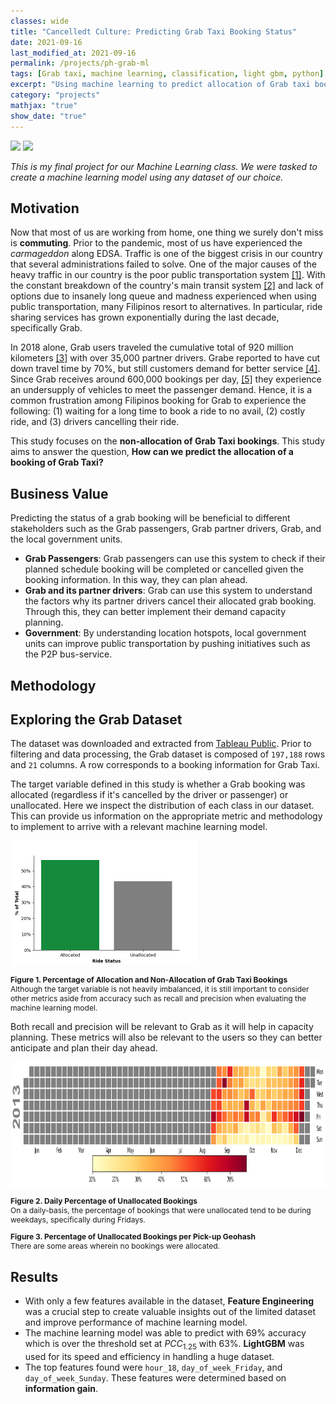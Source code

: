```yaml
---
classes: wide
title: "Cancelledt Culture: Predicting Grab Taxi Booking Status"
date: 2021-09-16
last_modified_at: 2021-09-16
permalink: /projects/ph-grab-ml
tags: [Grab taxi, machine learning, classification, light gbm, python]
excerpt: "Using machine learning to predict allocation of Grab taxi bookings"
category: "projects"
mathjax: "true"
show_date: "true"
---
```

[![](https://img.shields.io/badge/Jupyter-View_Notebook-F37626?logo=jupyter)](https://github.com/jasperkpangan/ml-classification-grab-taxi/blob/main/IndividualReport_JasperPangan.ipynb)       [![](https://img.shields.io/badge/Github-View_HTML-181717?logo=github)](https://github.com/jasperkpangan/dmw-eda-ph-customs/blob/main/Technical%20Report.html)

*This is my final project for our Machine Learning class. We were tasked to create a machine learning model using any dataset of our choice.*

## Motivation
Now that most of us are working from home, one thing we surely don't miss is **commuting**. Prior to the pandemic,
most of us have experienced the *carmageddon* along EDSA. Traffic is one of the biggest crisis in our country that several administrations failed to solve. One of the major causes of the heavy traffic in our country is the poor public transportation system [[1]](https://philkotse.com/safe-driving/top-5-major-causes-of-traffic-in-the-philippines-5736). With the constant breakdown of the country's main transit system [[2]](https://rappler.com/newsbreak/iq/things-to-know-about-metro-manila-public-transport-system) and lack of options due to insanely long queue and madness experienced when using public transportation, many Filipinos resort to alternatives. In particular, ride sharing services has grown exponentially during the last decade, specifically Grab. 

In 2018 alone, Grab users traveled the cumulative total of 920 million kilometers [[3]](https://www.carguide.ph/2019/01/7-facts-and-figures-about-grab-in-2018.html) with over 35,000 partner drivers. Grabe reported to have cut down travel time by 70%, but still customers demand for better service [[4]](https://www.techinasia.com/internet-flooded-complaints-grab-scrutinize-app). Since Grab receives around 600,000 bookings per day, [[5]](https://rappler.com/business/grab-philippines-drivers-not-enough-passenger-bookings) they experience an undersupply of vehicles to meet the passenger demand. Hence, it is a common frustration among Filipinos booking for Grab to experience the following: (1) waiting for a long time to book a ride to no avail, (2) costly ride, and (3) drivers cancelling their ride.

This study focuses on the **non-allocation of Grab Taxi bookings**. This study aims to answer the question, **How can we predict the allocation of a booking of Grab Taxi?**

## Business Value
Predicting the status of a grab booking will be beneficial to different stakeholders such as the Grab passengers, Grab partner drivers, Grab, and the local government units. 

- __Grab Passengers__: Grab passengers can use this system to check if their planned schedule booking will be completed or cancelled given the booking information. In this way, they can plan ahead.
- __Grab and its partner drivers__: Grab can use this system to understand the factors why its partner drivers cancel their allocated grab booking. Through this, they can better implement their demand capacity planning.
- __Government__: By understanding location hotspots, local government units can improve public transportation by pushing initiatives such as the P2P bus-service.

## Methodology


## Exploring the Grab Dataset

The dataset was downloaded and extracted from [Tableau Public](https://public.tableau.com/profile/daryl6537?fbclid=IwAR0Ixd8gKuYh37iyNXGSzzWuHCCa6jU_ZcX1Pv5Yw5cAwvujYGC5oexzIkM#!/vizhome/Tabley/Page0).
Prior to filtering and data processing, the Grab dataset is composed of `197,188` rows and `21` columns. A row corresponds to a booking information for Grab Taxi.

The target variable defined in this study is whether a Grab booking was allocated (regardless if it's cancelled by the driver or passenger) or unallocated. Here we inspect the distribution of each class in our dataset. This can provide us information on the appropriate metric and methodology to implement to arrive with a relevant machine learning model.
<!-- <img src = "{{ site.url }}{{ site.baseurl }}\assets\images\project\import-export-network.png"> -->
<img src = "\assets\images\project\grab-target.png" height = "200">

<p style="font-size:12px;font-style:default;"><b>Figure 1. Percentage of Allocation and Non-Allocation of Grab Taxi Bookings</b><br>Although the target variable is not heavily imbalanced, it is still important to consider other metrics aside from accuracy such as recall and precision when evaluating the machine learning model.</p>

Both recall and precision will be relevant to Grab as it will help in capacity planning. These metrics will also be relevant to the users so they can better anticipate and plan their day ahead.

<img src = "\assets\images\project\grab-calmap.png" height = "200">

<p style="font-size:12px;font-style:default;"><b>Figure 2. Daily Percentage of Unallocated Bookings</b><br> On a daily-basis, the percentage of bookings that were unallocated tend to be during weekdays, specifically during Fridays.</p>

<script src="https://cdn.plot.ly/plotly-latest.min.js"></script>
<div>                            <div id="fda16181-025f-4708-8bb0-099094d4636c" class="plotly-graph-div" style="height:100%; width:100%;"></div>            <script type="text/javascript">                                    window.PLOTLYENV=window.PLOTLYENV || {};                                    if (document.getElementById("fda16181-025f-4708-8bb0-099094d4636c")) {                    Plotly.newPlot(                        "fda16181-025f-4708-8bb0-099094d4636c",                        [{"coloraxis":"coloraxis","featureidkey":"properties.id","geojson":{"bbox":[120.849609375,14.1943359375,120.8935546875,14.23828125],"features":[{"bbox":[120.849609375,14.1943359375,120.8935546875,14.23828125],"geometry":{"coordinates":[[[120.849609375,14.1943359375],[120.8935546875,14.1943359375],[120.8935546875,14.23828125],[120.849609375,14.23828125],[120.849609375,14.1943359375]]],"type":"Polygon"},"id":"0","properties":{},"type":"Feature"},{"geometry":{"coordinates":[[[120.8935546875,14.1943359375],[120.9375,14.1943359375],[120.9375,14.23828125],[120.8935546875,14.23828125],[120.8935546875,14.1943359375]]],"type":"Polygon"},"properties":{"id":"wdtbz"},"type":"Feature"},{"geometry":{"coordinates":[[[120.8935546875,14.23828125],[120.9375,14.23828125],[120.9375,14.2822265625],[120.8935546875,14.2822265625],[120.8935546875,14.23828125]]],"type":"Polygon"},"properties":{"id":"wdtcp"},"type":"Feature"},{"geometry":{"coordinates":[[[120.8935546875,14.2822265625],[120.9375,14.2822265625],[120.9375,14.326171875],[120.8935546875,14.326171875],[120.8935546875,14.2822265625]]],"type":"Polygon"},"properties":{"id":"wdtcr"},"type":"Feature"},{"geometry":{"coordinates":[[[120.849609375,14.326171875],[120.8935546875,14.326171875],[120.8935546875,14.3701171875],[120.849609375,14.3701171875],[120.849609375,14.326171875]]],"type":"Polygon"},"properties":{"id":"wdtcw"},"type":"Feature"},{"geometry":{"coordinates":[[[120.8935546875,14.326171875],[120.9375,14.326171875],[120.9375,14.3701171875],[120.8935546875,14.3701171875],[120.8935546875,14.326171875]]],"type":"Polygon"},"properties":{"id":"wdtcx"},"type":"Feature"},{"geometry":{"coordinates":[[[120.8935546875,14.3701171875],[120.9375,14.3701171875],[120.9375,14.4140625],[120.8935546875,14.4140625],[120.8935546875,14.3701171875]]],"type":"Polygon"},"properties":{"id":"wdtcz"},"type":"Feature"},{"geometry":{"coordinates":[[[120.849609375,14.4140625],[120.8935546875,14.4140625],[120.8935546875,14.4580078125],[120.849609375,14.4580078125],[120.849609375,14.4140625]]],"type":"Polygon"},"properties":{"id":"wdtfn"},"type":"Feature"},{"geometry":{"coordinates":[[[120.8935546875,14.4140625],[120.9375,14.4140625],[120.9375,14.4580078125],[120.8935546875,14.4580078125],[120.8935546875,14.4140625]]],"type":"Polygon"},"properties":{"id":"wdtfp"},"type":"Feature"},{"geometry":{"coordinates":[[[120.849609375,14.4580078125],[120.8935546875,14.4580078125],[120.8935546875,14.501953125],[120.849609375,14.501953125],[120.849609375,14.4580078125]]],"type":"Polygon"},"properties":{"id":"wdtfq"},"type":"Feature"},{"geometry":{"coordinates":[[[120.8935546875,14.4580078125],[120.9375,14.4580078125],[120.9375,14.501953125],[120.8935546875,14.501953125],[120.8935546875,14.4580078125]]],"type":"Polygon"},"properties":{"id":"wdtfr"},"type":"Feature"},{"geometry":{"coordinates":[[[120.8935546875,14.6337890625],[120.9375,14.6337890625],[120.9375,14.677734375],[120.8935546875,14.677734375],[120.8935546875,14.6337890625]]],"type":"Polygon"},"properties":{"id":"wdtgr"},"type":"Feature"},{"geometry":{"coordinates":[[[120.8935546875,14.677734375],[120.9375,14.677734375],[120.9375,14.7216796875],[120.8935546875,14.7216796875],[120.8935546875,14.677734375]]],"type":"Polygon"},"properties":{"id":"wdtgx"},"type":"Feature"},{"geometry":{"coordinates":[[[120.8935546875,14.7216796875],[120.9375,14.7216796875],[120.9375,14.765625],[120.8935546875,14.765625],[120.8935546875,14.7216796875]]],"type":"Polygon"},"properties":{"id":"wdtgz"},"type":"Feature"},{"geometry":{"coordinates":[[[120.849609375,14.765625],[120.8935546875,14.765625],[120.8935546875,14.8095703125],[120.849609375,14.8095703125],[120.849609375,14.765625]]],"type":"Polygon"},"properties":{"id":"wdtun"},"type":"Feature"},{"geometry":{"coordinates":[[[120.8935546875,14.8095703125],[120.9375,14.8095703125],[120.9375,14.853515625],[120.8935546875,14.853515625],[120.8935546875,14.8095703125]]],"type":"Polygon"},"properties":{"id":"wdtur"},"type":"Feature"},{"geometry":{"coordinates":[[[120.9375,14.1943359375],[120.9814453125,14.1943359375],[120.9814453125,14.23828125],[120.9375,14.23828125],[120.9375,14.1943359375]]],"type":"Polygon"},"properties":{"id":"wdw0b"},"type":"Feature"},{"geometry":{"coordinates":[[[120.9814453125,14.1943359375],[121.025390625,14.1943359375],[121.025390625,14.23828125],[120.9814453125,14.23828125],[120.9814453125,14.1943359375]]],"type":"Polygon"},"properties":{"id":"wdw0c"},"type":"Feature"},{"geometry":{"coordinates":[[[121.025390625,14.1943359375],[121.0693359375,14.1943359375],[121.0693359375,14.23828125],[121.025390625,14.23828125],[121.025390625,14.1943359375]]],"type":"Polygon"},"properties":{"id":"wdw0f"},"type":"Feature"},{"geometry":{"coordinates":[[[121.0693359375,14.1943359375],[121.11328125,14.1943359375],[121.11328125,14.23828125],[121.0693359375,14.23828125],[121.0693359375,14.1943359375]]],"type":"Polygon"},"properties":{"id":"wdw0g"},"type":"Feature"},{"geometry":{"coordinates":[[[121.11328125,14.150390625],[121.1572265625,14.150390625],[121.1572265625,14.1943359375],[121.11328125,14.1943359375],[121.11328125,14.150390625]]],"type":"Polygon"},"properties":{"id":"wdw0s"},"type":"Feature"},{"geometry":{"coordinates":[[[121.1572265625,14.150390625],[121.201171875,14.150390625],[121.201171875,14.1943359375],[121.1572265625,14.1943359375],[121.1572265625,14.150390625]]],"type":"Polygon"},"properties":{"id":"wdw0t"},"type":"Feature"},{"geometry":{"coordinates":[[[121.11328125,14.1943359375],[121.1572265625,14.1943359375],[121.1572265625,14.23828125],[121.11328125,14.23828125],[121.11328125,14.1943359375]]],"type":"Polygon"},"properties":{"id":"wdw0u"},"type":"Feature"},{"geometry":{"coordinates":[[[121.1572265625,14.1943359375],[121.201171875,14.1943359375],[121.201171875,14.23828125],[121.1572265625,14.23828125],[121.1572265625,14.1943359375]]],"type":"Polygon"},"properties":{"id":"wdw0v"},"type":"Feature"},{"geometry":{"coordinates":[[[121.201171875,14.150390625],[121.2451171875,14.150390625],[121.2451171875,14.1943359375],[121.201171875,14.1943359375],[121.201171875,14.150390625]]],"type":"Polygon"},"properties":{"id":"wdw0w"},"type":"Feature"},{"geometry":{"coordinates":[[[121.2451171875,14.150390625],[121.2890625,14.150390625],[121.2890625,14.1943359375],[121.2451171875,14.1943359375],[121.2451171875,14.150390625]]],"type":"Polygon"},"properties":{"id":"wdw0x"},"type":"Feature"},{"geometry":{"coordinates":[[[120.9814453125,14.23828125],[121.025390625,14.23828125],[121.025390625,14.2822265625],[120.9814453125,14.2822265625],[120.9814453125,14.23828125]]],"type":"Polygon"},"properties":{"id":"wdw11"},"type":"Feature"},{"geometry":{"coordinates":[[[120.9375,14.2822265625],[120.9814453125,14.2822265625],[120.9814453125,14.326171875],[120.9375,14.326171875],[120.9375,14.2822265625]]],"type":"Polygon"},"properties":{"id":"wdw12"},"type":"Feature"},{"geometry":{"coordinates":[[[120.9814453125,14.2822265625],[121.025390625,14.2822265625],[121.025390625,14.326171875],[120.9814453125,14.326171875],[120.9814453125,14.2822265625]]],"type":"Polygon"},"properties":{"id":"wdw13"},"type":"Feature"},{"geometry":{"coordinates":[[[121.025390625,14.23828125],[121.0693359375,14.23828125],[121.0693359375,14.2822265625],[121.025390625,14.2822265625],[121.025390625,14.23828125]]],"type":"Polygon"},"properties":{"id":"wdw14"},"type":"Feature"},{"geometry":{"coordinates":[[[121.0693359375,14.23828125],[121.11328125,14.23828125],[121.11328125,14.2822265625],[121.0693359375,14.2822265625],[121.0693359375,14.23828125]]],"type":"Polygon"},"properties":{"id":"wdw15"},"type":"Feature"},{"geometry":{"coordinates":[[[121.025390625,14.2822265625],[121.0693359375,14.2822265625],[121.0693359375,14.326171875],[121.025390625,14.326171875],[121.025390625,14.2822265625]]],"type":"Polygon"},"properties":{"id":"wdw16"},"type":"Feature"},{"geometry":{"coordinates":[[[121.0693359375,14.2822265625],[121.11328125,14.2822265625],[121.11328125,14.326171875],[121.0693359375,14.326171875],[121.0693359375,14.2822265625]]],"type":"Polygon"},"properties":{"id":"wdw17"},"type":"Feature"},{"geometry":{"coordinates":[[[120.9375,14.326171875],[120.9814453125,14.326171875],[120.9814453125,14.3701171875],[120.9375,14.3701171875],[120.9375,14.326171875]]],"type":"Polygon"},"properties":{"id":"wdw18"},"type":"Feature"},{"geometry":{"coordinates":[[[120.9814453125,14.326171875],[121.025390625,14.326171875],[121.025390625,14.3701171875],[120.9814453125,14.3701171875],[120.9814453125,14.326171875]]],"type":"Polygon"},"properties":{"id":"wdw19"},"type":"Feature"},{"geometry":{"coordinates":[[[120.9375,14.3701171875],[120.9814453125,14.3701171875],[120.9814453125,14.4140625],[120.9375,14.4140625],[120.9375,14.3701171875]]],"type":"Polygon"},"properties":{"id":"wdw1b"},"type":"Feature"},{"geometry":{"coordinates":[[[120.9814453125,14.3701171875],[121.025390625,14.3701171875],[121.025390625,14.4140625],[120.9814453125,14.4140625],[120.9814453125,14.3701171875]]],"type":"Polygon"},"properties":{"id":"wdw1c"},"type":"Feature"},{"geometry":{"coordinates":[[[121.025390625,14.326171875],[121.0693359375,14.326171875],[121.0693359375,14.3701171875],[121.025390625,14.3701171875],[121.025390625,14.326171875]]],"type":"Polygon"},"properties":{"id":"wdw1d"},"type":"Feature"},{"geometry":{"coordinates":[[[121.0693359375,14.326171875],[121.11328125,14.326171875],[121.11328125,14.3701171875],[121.0693359375,14.3701171875],[121.0693359375,14.326171875]]],"type":"Polygon"},"properties":{"id":"wdw1e"},"type":"Feature"},{"geometry":{"coordinates":[[[121.025390625,14.3701171875],[121.0693359375,14.3701171875],[121.0693359375,14.4140625],[121.025390625,14.4140625],[121.025390625,14.3701171875]]],"type":"Polygon"},"properties":{"id":"wdw1f"},"type":"Feature"},{"geometry":{"coordinates":[[[121.11328125,14.23828125],[121.1572265625,14.23828125],[121.1572265625,14.2822265625],[121.11328125,14.2822265625],[121.11328125,14.23828125]]],"type":"Polygon"},"properties":{"id":"wdw1h"},"type":"Feature"},{"geometry":{"coordinates":[[[121.11328125,14.2822265625],[121.1572265625,14.2822265625],[121.1572265625,14.326171875],[121.11328125,14.326171875],[121.11328125,14.2822265625]]],"type":"Polygon"},"properties":{"id":"wdw1k"},"type":"Feature"},{"geometry":{"coordinates":[[[120.9375,14.4140625],[120.9814453125,14.4140625],[120.9814453125,14.4580078125],[120.9375,14.4580078125],[120.9375,14.4140625]]],"type":"Polygon"},"properties":{"id":"wdw40"},"type":"Feature"},{"geometry":{"coordinates":[[[120.9814453125,14.4140625],[121.025390625,14.4140625],[121.025390625,14.4580078125],[120.9814453125,14.4580078125],[120.9814453125,14.4140625]]],"type":"Polygon"},"properties":{"id":"wdw41"},"type":"Feature"},{"geometry":{"coordinates":[[[120.9375,14.4580078125],[120.9814453125,14.4580078125],[120.9814453125,14.501953125],[120.9375,14.501953125],[120.9375,14.4580078125]]],"type":"Polygon"},"properties":{"id":"wdw42"},"type":"Feature"},{"geometry":{"coordinates":[[[120.9814453125,14.4580078125],[121.025390625,14.4580078125],[121.025390625,14.501953125],[120.9814453125,14.501953125],[120.9814453125,14.4580078125]]],"type":"Polygon"},"properties":{"id":"wdw43"},"type":"Feature"},{"geometry":{"coordinates":[[[121.025390625,14.4140625],[121.0693359375,14.4140625],[121.0693359375,14.4580078125],[121.025390625,14.4580078125],[121.025390625,14.4140625]]],"type":"Polygon"},"properties":{"id":"wdw44"},"type":"Feature"},{"geometry":{"coordinates":[[[121.025390625,14.4580078125],[121.0693359375,14.4580078125],[121.0693359375,14.501953125],[121.025390625,14.501953125],[121.025390625,14.4580078125]]],"type":"Polygon"},"properties":{"id":"wdw46"},"type":"Feature"},{"geometry":{"coordinates":[[[120.9375,14.501953125],[120.9814453125,14.501953125],[120.9814453125,14.5458984375],[120.9375,14.5458984375],[120.9375,14.501953125]]],"type":"Polygon"},"properties":{"id":"wdw48"},"type":"Feature"},{"geometry":{"coordinates":[[[120.9814453125,14.501953125],[121.025390625,14.501953125],[121.025390625,14.5458984375],[120.9814453125,14.5458984375],[120.9814453125,14.501953125]]],"type":"Polygon"},"properties":{"id":"wdw49"},"type":"Feature"},{"geometry":{"coordinates":[[[120.9375,14.5458984375],[120.9814453125,14.5458984375],[120.9814453125,14.58984375],[120.9375,14.58984375],[120.9375,14.5458984375]]],"type":"Polygon"},"properties":{"id":"wdw4b"},"type":"Feature"},{"geometry":{"coordinates":[[[120.9814453125,14.5458984375],[121.025390625,14.5458984375],[121.025390625,14.58984375],[120.9814453125,14.58984375],[120.9814453125,14.5458984375]]],"type":"Polygon"},"properties":{"id":"wdw4c"},"type":"Feature"},{"geometry":{"coordinates":[[[121.025390625,14.501953125],[121.0693359375,14.501953125],[121.0693359375,14.5458984375],[121.025390625,14.5458984375],[121.025390625,14.501953125]]],"type":"Polygon"},"properties":{"id":"wdw4d"},"type":"Feature"},{"geometry":{"coordinates":[[[121.0693359375,14.501953125],[121.11328125,14.501953125],[121.11328125,14.5458984375],[121.0693359375,14.5458984375],[121.0693359375,14.501953125]]],"type":"Polygon"},"properties":{"id":"wdw4e"},"type":"Feature"},{"geometry":{"coordinates":[[[121.025390625,14.5458984375],[121.0693359375,14.5458984375],[121.0693359375,14.58984375],[121.025390625,14.58984375],[121.025390625,14.5458984375]]],"type":"Polygon"},"properties":{"id":"wdw4f"},"type":"Feature"},{"geometry":{"coordinates":[[[121.0693359375,14.5458984375],[121.11328125,14.5458984375],[121.11328125,14.58984375],[121.0693359375,14.58984375],[121.0693359375,14.5458984375]]],"type":"Polygon"},"properties":{"id":"wdw4g"},"type":"Feature"},{"geometry":{"coordinates":[[[121.1572265625,14.4580078125],[121.201171875,14.4580078125],[121.201171875,14.501953125],[121.1572265625,14.501953125],[121.1572265625,14.4580078125]]],"type":"Polygon"},"properties":{"id":"wdw4m"},"type":"Feature"},{"geometry":{"coordinates":[[[121.11328125,14.501953125],[121.1572265625,14.501953125],[121.1572265625,14.5458984375],[121.11328125,14.5458984375],[121.11328125,14.501953125]]],"type":"Polygon"},"properties":{"id":"wdw4s"},"type":"Feature"},{"geometry":{"coordinates":[[[121.1572265625,14.501953125],[121.201171875,14.501953125],[121.201171875,14.5458984375],[121.1572265625,14.5458984375],[121.1572265625,14.501953125]]],"type":"Polygon"},"properties":{"id":"wdw4t"},"type":"Feature"},{"geometry":{"coordinates":[[[121.11328125,14.5458984375],[121.1572265625,14.5458984375],[121.1572265625,14.58984375],[121.11328125,14.58984375],[121.11328125,14.5458984375]]],"type":"Polygon"},"properties":{"id":"wdw4u"},"type":"Feature"},{"geometry":{"coordinates":[[[121.1572265625,14.5458984375],[121.201171875,14.5458984375],[121.201171875,14.58984375],[121.1572265625,14.58984375],[121.1572265625,14.5458984375]]],"type":"Polygon"},"properties":{"id":"wdw4v"},"type":"Feature"},{"geometry":{"coordinates":[[[121.201171875,14.501953125],[121.2451171875,14.501953125],[121.2451171875,14.5458984375],[121.201171875,14.5458984375],[121.201171875,14.501953125]]],"type":"Polygon"},"properties":{"id":"wdw4w"},"type":"Feature"},{"geometry":{"coordinates":[[[120.9375,14.58984375],[120.9814453125,14.58984375],[120.9814453125,14.6337890625],[120.9375,14.6337890625],[120.9375,14.58984375]]],"type":"Polygon"},"properties":{"id":"wdw50"},"type":"Feature"},{"geometry":{"coordinates":[[[120.9814453125,14.58984375],[121.025390625,14.58984375],[121.025390625,14.6337890625],[120.9814453125,14.6337890625],[120.9814453125,14.58984375]]],"type":"Polygon"},"properties":{"id":"wdw51"},"type":"Feature"},{"geometry":{"coordinates":[[[120.9375,14.6337890625],[120.9814453125,14.6337890625],[120.9814453125,14.677734375],[120.9375,14.677734375],[120.9375,14.6337890625]]],"type":"Polygon"},"properties":{"id":"wdw52"},"type":"Feature"},{"geometry":{"coordinates":[[[120.9814453125,14.6337890625],[121.025390625,14.6337890625],[121.025390625,14.677734375],[120.9814453125,14.677734375],[120.9814453125,14.6337890625]]],"type":"Polygon"},"properties":{"id":"wdw53"},"type":"Feature"},{"geometry":{"coordinates":[[[121.025390625,14.58984375],[121.0693359375,14.58984375],[121.0693359375,14.6337890625],[121.025390625,14.6337890625],[121.025390625,14.58984375]]],"type":"Polygon"},"properties":{"id":"wdw54"},"type":"Feature"},{"geometry":{"coordinates":[[[121.0693359375,14.58984375],[121.11328125,14.58984375],[121.11328125,14.6337890625],[121.0693359375,14.6337890625],[121.0693359375,14.58984375]]],"type":"Polygon"},"properties":{"id":"wdw55"},"type":"Feature"},{"geometry":{"coordinates":[[[121.025390625,14.6337890625],[121.0693359375,14.6337890625],[121.0693359375,14.677734375],[121.025390625,14.677734375],[121.025390625,14.6337890625]]],"type":"Polygon"},"properties":{"id":"wdw56"},"type":"Feature"},{"geometry":{"coordinates":[[[121.0693359375,14.6337890625],[121.11328125,14.6337890625],[121.11328125,14.677734375],[121.0693359375,14.677734375],[121.0693359375,14.6337890625]]],"type":"Polygon"},"properties":{"id":"wdw57"},"type":"Feature"},{"geometry":{"coordinates":[[[120.9375,14.677734375],[120.9814453125,14.677734375],[120.9814453125,14.7216796875],[120.9375,14.7216796875],[120.9375,14.677734375]]],"type":"Polygon"},"properties":{"id":"wdw58"},"type":"Feature"},{"geometry":{"coordinates":[[[120.9814453125,14.677734375],[121.025390625,14.677734375],[121.025390625,14.7216796875],[120.9814453125,14.7216796875],[120.9814453125,14.677734375]]],"type":"Polygon"},"properties":{"id":"wdw59"},"type":"Feature"},{"geometry":{"coordinates":[[[120.9375,14.7216796875],[120.9814453125,14.7216796875],[120.9814453125,14.765625],[120.9375,14.765625],[120.9375,14.7216796875]]],"type":"Polygon"},"properties":{"id":"wdw5b"},"type":"Feature"},{"geometry":{"coordinates":[[[120.9814453125,14.7216796875],[121.025390625,14.7216796875],[121.025390625,14.765625],[120.9814453125,14.765625],[120.9814453125,14.7216796875]]],"type":"Polygon"},"properties":{"id":"wdw5c"},"type":"Feature"},{"geometry":{"coordinates":[[[121.025390625,14.677734375],[121.0693359375,14.677734375],[121.0693359375,14.7216796875],[121.025390625,14.7216796875],[121.025390625,14.677734375]]],"type":"Polygon"},"properties":{"id":"wdw5d"},"type":"Feature"},{"geometry":{"coordinates":[[[121.0693359375,14.677734375],[121.11328125,14.677734375],[121.11328125,14.7216796875],[121.0693359375,14.7216796875],[121.0693359375,14.677734375]]],"type":"Polygon"},"properties":{"id":"wdw5e"},"type":"Feature"},{"geometry":{"coordinates":[[[121.025390625,14.7216796875],[121.0693359375,14.7216796875],[121.0693359375,14.765625],[121.025390625,14.765625],[121.025390625,14.7216796875]]],"type":"Polygon"},"properties":{"id":"wdw5f"},"type":"Feature"},{"geometry":{"coordinates":[[[121.0693359375,14.7216796875],[121.11328125,14.7216796875],[121.11328125,14.765625],[121.0693359375,14.765625],[121.0693359375,14.7216796875]]],"type":"Polygon"},"properties":{"id":"wdw5g"},"type":"Feature"},{"geometry":{"coordinates":[[[121.11328125,14.58984375],[121.1572265625,14.58984375],[121.1572265625,14.6337890625],[121.11328125,14.6337890625],[121.11328125,14.58984375]]],"type":"Polygon"},"properties":{"id":"wdw5h"},"type":"Feature"},{"geometry":{"coordinates":[[[121.1572265625,14.58984375],[121.201171875,14.58984375],[121.201171875,14.6337890625],[121.1572265625,14.6337890625],[121.1572265625,14.58984375]]],"type":"Polygon"},"properties":{"id":"wdw5j"},"type":"Feature"},{"geometry":{"coordinates":[[[121.11328125,14.6337890625],[121.1572265625,14.6337890625],[121.1572265625,14.677734375],[121.11328125,14.677734375],[121.11328125,14.6337890625]]],"type":"Polygon"},"properties":{"id":"wdw5k"},"type":"Feature"},{"geometry":{"coordinates":[[[121.1572265625,14.6337890625],[121.201171875,14.6337890625],[121.201171875,14.677734375],[121.1572265625,14.677734375],[121.1572265625,14.6337890625]]],"type":"Polygon"},"properties":{"id":"wdw5m"},"type":"Feature"},{"geometry":{"coordinates":[[[121.201171875,14.58984375],[121.2451171875,14.58984375],[121.2451171875,14.6337890625],[121.201171875,14.6337890625],[121.201171875,14.58984375]]],"type":"Polygon"},"properties":{"id":"wdw5n"},"type":"Feature"},{"geometry":{"coordinates":[[[121.11328125,14.677734375],[121.1572265625,14.677734375],[121.1572265625,14.7216796875],[121.11328125,14.7216796875],[121.11328125,14.677734375]]],"type":"Polygon"},"properties":{"id":"wdw5s"},"type":"Feature"},{"geometry":{"coordinates":[[[121.11328125,14.7216796875],[121.1572265625,14.7216796875],[121.1572265625,14.765625],[121.11328125,14.765625],[121.11328125,14.7216796875]]],"type":"Polygon"},"properties":{"id":"wdw5u"},"type":"Feature"},{"geometry":{"coordinates":[[[121.1572265625,14.7216796875],[121.201171875,14.7216796875],[121.201171875,14.765625],[121.1572265625,14.765625],[121.1572265625,14.7216796875]]],"type":"Polygon"},"properties":{"id":"wdw5v"},"type":"Feature"},{"geometry":{"coordinates":[[[120.9375,14.765625],[120.9814453125,14.765625],[120.9814453125,14.8095703125],[120.9375,14.8095703125],[120.9375,14.765625]]],"type":"Polygon"},"properties":{"id":"wdwh0"},"type":"Feature"},{"geometry":{"coordinates":[[[120.9814453125,14.765625],[121.025390625,14.765625],[121.025390625,14.8095703125],[120.9814453125,14.8095703125],[120.9814453125,14.765625]]],"type":"Polygon"},"properties":{"id":"wdwh1"},"type":"Feature"},{"geometry":{"coordinates":[[[120.9375,14.8095703125],[120.9814453125,14.8095703125],[120.9814453125,14.853515625],[120.9375,14.853515625],[120.9375,14.8095703125]]],"type":"Polygon"},"properties":{"id":"wdwh2"},"type":"Feature"},{"geometry":{"coordinates":[[[121.025390625,14.765625],[121.0693359375,14.765625],[121.0693359375,14.8095703125],[121.025390625,14.8095703125],[121.025390625,14.765625]]],"type":"Polygon"},"properties":{"id":"wdwh4"},"type":"Feature"},{"geometry":{"coordinates":[[[121.0693359375,14.765625],[121.11328125,14.765625],[121.11328125,14.8095703125],[121.0693359375,14.8095703125],[121.0693359375,14.765625]]],"type":"Polygon"},"properties":{"id":"wdwh5"},"type":"Feature"},{"geometry":{"coordinates":[[[121.025390625,14.8095703125],[121.0693359375,14.8095703125],[121.0693359375,14.853515625],[121.025390625,14.853515625],[121.025390625,14.8095703125]]],"type":"Polygon"},"properties":{"id":"wdwh6"},"type":"Feature"},{"geometry":{"coordinates":[[[121.0693359375,14.8095703125],[121.11328125,14.8095703125],[121.11328125,14.853515625],[121.0693359375,14.853515625],[121.0693359375,14.8095703125]]],"type":"Polygon"},"properties":{"id":"wdwh7"},"type":"Feature"}],"type":"FeatureCollection"},"hovertemplate":"pick_up_geohash=%{location}<br>percent_cancelled=%{z}<extra></extra>","locations":["wdtby","wdtbz","wdtcp","wdtcr","wdtcw","wdtcx","wdtcz","wdtfn","wdtfp","wdtfq","wdtfr","wdtgr","wdtgx","wdtgz","wdtun","wdtur","wdw0b","wdw0c","wdw0f","wdw0g","wdw0s","wdw0t","wdw0u","wdw0v","wdw0w","wdw0x","wdw11","wdw12","wdw13","wdw14","wdw15","wdw16","wdw17","wdw18","wdw19","wdw1b","wdw1c","wdw1d","wdw1e","wdw1f","wdw1h","wdw1k","wdw40","wdw41","wdw42","wdw43","wdw44","wdw46","wdw48","wdw49","wdw4b","wdw4c","wdw4d","wdw4e","wdw4f","wdw4g","wdw4m","wdw4s","wdw4t","wdw4u","wdw4v","wdw4w","wdw50","wdw51","wdw52","wdw53","wdw54","wdw55","wdw56","wdw57","wdw58","wdw59","wdw5b","wdw5c","wdw5d","wdw5e","wdw5f","wdw5g","wdw5h","wdw5j","wdw5k","wdw5m","wdw5n","wdw5s","wdw5u","wdw5v","wdwh0","wdwh1","wdwh2","wdwh4","wdwh5","wdwh6","wdwh7"],"marker":{"opacity":0.75},"name":"","subplot":"mapbox","type":"choroplethmapbox","z":[1.0,1.0,1.0,1.0,1.0,1.0,1.0,1.0,0.8823529411764706,1.0,1.0,1.0,0.75,1.0,1.0,1.0,1.0,1.0,1.0,1.0,1.0,1.0,0.9166666666666666,1.0,1.0,1.0,1.0,1.0,1.0,1.0,1.0,0.875,1.0,1.0,1.0,0.9787234042553191,0.9207920792079208,1.0,1.0,0.8290155440414507,1.0,1.0,0.7590361445783133,0.7130177514792899,0.7586206896551724,0.5067406819984139,0.7453874538745388,0.5871598639455783,0.2566137566137566,0.3225416036308623,0.4368932038834951,0.4164896880456841,0.40943635212159596,0.5467625899280576,0.4225468797297943,0.453913491246138,1.0,0.9642857142857143,1.0,0.7979094076655052,0.8850574712643678,1.0,0.5484117872177574,0.47007542364580274,0.5863930885529157,0.3841013014421386,0.4135668923162817,0.4688790966675847,0.28305332359386415,0.45545863071636267,0.6531365313653137,0.4774066797642436,0.875,0.8596491228070176,0.4771386430678466,0.5431145431145431,0.6472491909385113,0.75,0.6856677524429967,0.9629629629629629,0.6710526315789473,1.0,1.0,0.6055045871559633,0.7142857142857143,0.7777777777777778,1.0,1.0,1.0,1.0,1.0,1.0,1.0]}],                        {"coloraxis":{"colorbar":{"ticktext":["0%","25%","50%","75%","100%"],"tickvals":[0,0.25,0.5,0.75,1],"title":{"text":"% of Unallocated Bookings"},"y":1,"yanchor":"top"},"colorscale":[[0.0,"rgb(255,255,204)"],[0.125,"rgb(255,237,160)"],[0.25,"rgb(254,217,118)"],[0.375,"rgb(254,178,76)"],[0.5,"rgb(253,141,60)"],[0.625,"rgb(252,78,42)"],[0.75,"rgb(227,26,28)"],[0.875,"rgb(189,0,38)"],[1.0,"rgb(128,0,38)"]]},"legend":{"tracegroupgap":0},"mapbox":{"center":{"lat":14.5547,"lon":121.02},"domain":{"x":[0.0,1.0],"y":[0.0,1.0]},"style":"carto-darkmatter","zoom":8},"margin":{"t":60},"paper_bgcolor":"rgba(0,0,0,0)","plot_bgcolor":"rgba(0,0,0,0)","showlegend":false,"template":{"data":{"bar":[{"error_x":{"color":"#2a3f5f"},"error_y":{"color":"#2a3f5f"},"marker":{"line":{"color":"#E5ECF6","width":0.5},"pattern":{"fillmode":"overlay","size":10,"solidity":0.2}},"type":"bar"}],"barpolar":[{"marker":{"line":{"color":"#E5ECF6","width":0.5},"pattern":{"fillmode":"overlay","size":10,"solidity":0.2}},"type":"barpolar"}],"carpet":[{"aaxis":{"endlinecolor":"#2a3f5f","gridcolor":"white","linecolor":"white","minorgridcolor":"white","startlinecolor":"#2a3f5f"},"baxis":{"endlinecolor":"#2a3f5f","gridcolor":"white","linecolor":"white","minorgridcolor":"white","startlinecolor":"#2a3f5f"},"type":"carpet"}],"choropleth":[{"colorbar":{"outlinewidth":0,"ticks":""},"type":"choropleth"}],"contour":[{"colorbar":{"outlinewidth":0,"ticks":""},"colorscale":[[0.0,"#0d0887"],[0.1111111111111111,"#46039f"],[0.2222222222222222,"#7201a8"],[0.3333333333333333,"#9c179e"],[0.4444444444444444,"#bd3786"],[0.5555555555555556,"#d8576b"],[0.6666666666666666,"#ed7953"],[0.7777777777777778,"#fb9f3a"],[0.8888888888888888,"#fdca26"],[1.0,"#f0f921"]],"type":"contour"}],"contourcarpet":[{"colorbar":{"outlinewidth":0,"ticks":""},"type":"contourcarpet"}],"heatmap":[{"colorbar":{"outlinewidth":0,"ticks":""},"colorscale":[[0.0,"#0d0887"],[0.1111111111111111,"#46039f"],[0.2222222222222222,"#7201a8"],[0.3333333333333333,"#9c179e"],[0.4444444444444444,"#bd3786"],[0.5555555555555556,"#d8576b"],[0.6666666666666666,"#ed7953"],[0.7777777777777778,"#fb9f3a"],[0.8888888888888888,"#fdca26"],[1.0,"#f0f921"]],"type":"heatmap"}],"heatmapgl":[{"colorbar":{"outlinewidth":0,"ticks":""},"colorscale":[[0.0,"#0d0887"],[0.1111111111111111,"#46039f"],[0.2222222222222222,"#7201a8"],[0.3333333333333333,"#9c179e"],[0.4444444444444444,"#bd3786"],[0.5555555555555556,"#d8576b"],[0.6666666666666666,"#ed7953"],[0.7777777777777778,"#fb9f3a"],[0.8888888888888888,"#fdca26"],[1.0,"#f0f921"]],"type":"heatmapgl"}],"histogram":[{"marker":{"pattern":{"fillmode":"overlay","size":10,"solidity":0.2}},"type":"histogram"}],"histogram2d":[{"colorbar":{"outlinewidth":0,"ticks":""},"colorscale":[[0.0,"#0d0887"],[0.1111111111111111,"#46039f"],[0.2222222222222222,"#7201a8"],[0.3333333333333333,"#9c179e"],[0.4444444444444444,"#bd3786"],[0.5555555555555556,"#d8576b"],[0.6666666666666666,"#ed7953"],[0.7777777777777778,"#fb9f3a"],[0.8888888888888888,"#fdca26"],[1.0,"#f0f921"]],"type":"histogram2d"}],"histogram2dcontour":[{"colorbar":{"outlinewidth":0,"ticks":""},"colorscale":[[0.0,"#0d0887"],[0.1111111111111111,"#46039f"],[0.2222222222222222,"#7201a8"],[0.3333333333333333,"#9c179e"],[0.4444444444444444,"#bd3786"],[0.5555555555555556,"#d8576b"],[0.6666666666666666,"#ed7953"],[0.7777777777777778,"#fb9f3a"],[0.8888888888888888,"#fdca26"],[1.0,"#f0f921"]],"type":"histogram2dcontour"}],"mesh3d":[{"colorbar":{"outlinewidth":0,"ticks":""},"type":"mesh3d"}],"parcoords":[{"line":{"colorbar":{"outlinewidth":0,"ticks":""}},"type":"parcoords"}],"pie":[{"automargin":true,"type":"pie"}],"scatter":[{"marker":{"colorbar":{"outlinewidth":0,"ticks":""}},"type":"scatter"}],"scatter3d":[{"line":{"colorbar":{"outlinewidth":0,"ticks":""}},"marker":{"colorbar":{"outlinewidth":0,"ticks":""}},"type":"scatter3d"}],"scattercarpet":[{"marker":{"colorbar":{"outlinewidth":0,"ticks":""}},"type":"scattercarpet"}],"scattergeo":[{"marker":{"colorbar":{"outlinewidth":0,"ticks":""}},"type":"scattergeo"}],"scattergl":[{"marker":{"colorbar":{"outlinewidth":0,"ticks":""}},"type":"scattergl"}],"scattermapbox":[{"marker":{"colorbar":{"outlinewidth":0,"ticks":""}},"type":"scattermapbox"}],"scatterpolar":[{"marker":{"colorbar":{"outlinewidth":0,"ticks":""}},"type":"scatterpolar"}],"scatterpolargl":[{"marker":{"colorbar":{"outlinewidth":0,"ticks":""}},"type":"scatterpolargl"}],"scatterternary":[{"marker":{"colorbar":{"outlinewidth":0,"ticks":""}},"type":"scatterternary"}],"surface":[{"colorbar":{"outlinewidth":0,"ticks":""},"colorscale":[[0.0,"#0d0887"],[0.1111111111111111,"#46039f"],[0.2222222222222222,"#7201a8"],[0.3333333333333333,"#9c179e"],[0.4444444444444444,"#bd3786"],[0.5555555555555556,"#d8576b"],[0.6666666666666666,"#ed7953"],[0.7777777777777778,"#fb9f3a"],[0.8888888888888888,"#fdca26"],[1.0,"#f0f921"]],"type":"surface"}],"table":[{"cells":{"fill":{"color":"#EBF0F8"},"line":{"color":"white"}},"header":{"fill":{"color":"#C8D4E3"},"line":{"color":"white"}},"type":"table"}]},"layout":{"annotationdefaults":{"arrowcolor":"#2a3f5f","arrowhead":0,"arrowwidth":1},"autotypenumbers":"strict","coloraxis":{"colorbar":{"outlinewidth":0,"ticks":""}},"colorscale":{"diverging":[[0,"#8e0152"],[0.1,"#c51b7d"],[0.2,"#de77ae"],[0.3,"#f1b6da"],[0.4,"#fde0ef"],[0.5,"#f7f7f7"],[0.6,"#e6f5d0"],[0.7,"#b8e186"],[0.8,"#7fbc41"],[0.9,"#4d9221"],[1,"#276419"]],"sequential":[[0.0,"#0d0887"],[0.1111111111111111,"#46039f"],[0.2222222222222222,"#7201a8"],[0.3333333333333333,"#9c179e"],[0.4444444444444444,"#bd3786"],[0.5555555555555556,"#d8576b"],[0.6666666666666666,"#ed7953"],[0.7777777777777778,"#fb9f3a"],[0.8888888888888888,"#fdca26"],[1.0,"#f0f921"]],"sequentialminus":[[0.0,"#0d0887"],[0.1111111111111111,"#46039f"],[0.2222222222222222,"#7201a8"],[0.3333333333333333,"#9c179e"],[0.4444444444444444,"#bd3786"],[0.5555555555555556,"#d8576b"],[0.6666666666666666,"#ed7953"],[0.7777777777777778,"#fb9f3a"],[0.8888888888888888,"#fdca26"],[1.0,"#f0f921"]]},"colorway":["#636efa","#EF553B","#00cc96","#ab63fa","#FFA15A","#19d3f3","#FF6692","#B6E880","#FF97FF","#FECB52"],"font":{"color":"#2a3f5f"},"geo":{"bgcolor":"white","lakecolor":"white","landcolor":"#E5ECF6","showlakes":true,"showland":true,"subunitcolor":"white"},"hoverlabel":{"align":"left"},"hovermode":"closest","mapbox":{"style":"light"},"paper_bgcolor":"white","plot_bgcolor":"#E5ECF6","polar":{"angularaxis":{"gridcolor":"white","linecolor":"white","ticks":""},"bgcolor":"#E5ECF6","radialaxis":{"gridcolor":"white","linecolor":"white","ticks":""}},"scene":{"xaxis":{"backgroundcolor":"#E5ECF6","gridcolor":"white","gridwidth":2,"linecolor":"white","showbackground":true,"ticks":"","zerolinecolor":"white"},"yaxis":{"backgroundcolor":"#E5ECF6","gridcolor":"white","gridwidth":2,"linecolor":"white","showbackground":true,"ticks":"","zerolinecolor":"white"},"zaxis":{"backgroundcolor":"#E5ECF6","gridcolor":"white","gridwidth":2,"linecolor":"white","showbackground":true,"ticks":"","zerolinecolor":"white"}},"shapedefaults":{"line":{"color":"#2a3f5f"}},"ternary":{"aaxis":{"gridcolor":"white","linecolor":"white","ticks":""},"baxis":{"gridcolor":"white","linecolor":"white","ticks":""},"bgcolor":"#E5ECF6","caxis":{"gridcolor":"white","linecolor":"white","ticks":""}},"title":{"x":0.05},"xaxis":{"automargin":true,"gridcolor":"white","linecolor":"white","ticks":"","title":{"standoff":15},"zerolinecolor":"white","zerolinewidth":2},"yaxis":{"automargin":true,"gridcolor":"white","linecolor":"white","ticks":"","title":{"standoff":15},"zerolinecolor":"white","zerolinewidth":2}}}},                        {"responsive": true}                    )                };                            </script>        </div>
<p style="font-size:12px;font-style:default;"><b>Figure 3. Percentage of Unallocated Bookings per Pick-up Geohash</b><br> There are some areas wherein no bookings were allocated.</p>

## Results
- With only a few features available in the dataset, **Feature Engineering** was a crucial step to create valuable insights out of the limited dataset and improve performance of machine learning model. 
- The machine learning model was able to predict with $69\%$ accuracy which is over the threshold set at $PCC_{1.25}$ with $63\%$. **LightGBM** was used for its speed and efficiency in handling a huge dataset.
- The top features found were `hour_18`, `day_of_week_Friday`, and `day_of_week_Sunday`. These features were determined based on **information gain**.